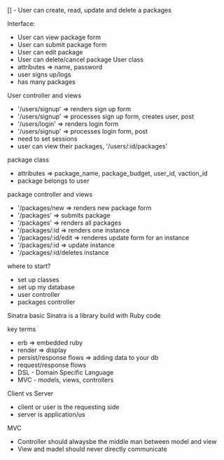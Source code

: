 [] - User can create, read, update and delete a packages

Interface:
  - User can view package form
  - User can submit package form
  - User can edit package 
  - User can delete/cancel package
User class
  - attributes => name, password
  - user signs up/logs
  - has many packages

User controller and views
  - '/users/signup' => renders sign up form 
  - '/users/signup' => processes sign up form, creates user, post 
  - '/users/login' => renders login form  
  - '/users/signup' => processes login form, post
  - need to set sessions
  - user can view their packages, '/users/:id/packages'

package class 
  - attributes => package_name, package_budget, user_id, vaction_id
  - package belongs to user

package controller and views
  - '/packages/new => renders new package form
  - '/packages' => submits package
  - '/packages' => renders all packages
  - '/packages/:id => renders one instance
  - '/packages/:id/edit => renderes update form for an instance
  - '/packages/:id => update instance
  - '/packages/:id/deletes instance

where to start?

  - set up classes
  - set up my database
  - user controller
  - packages controller


Sinatra basic
Sinatra is a library build with Ruby code

key terms
- erb => embedded ruby
- render => display
- persist/response flows => adding data to your db
- request/response flows
- DSL - Domain Specific Language
- MVC - models, views, controllers

Client vs Server
  - client or user is the requesting side
  - server is application/us

  MVC
   - Controller should alwaysbe the middle man between model and view
   - View and madel should never directly communicate